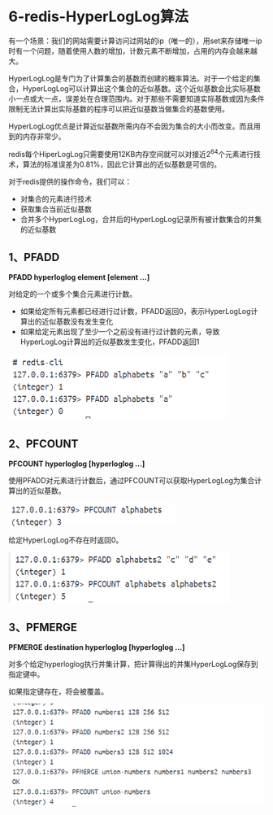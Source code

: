 # 6-redis-HyperLogLog算法
有一个场景：我们的网站需要计算访问过网站的ip（唯一的），用set来存储唯一ip时有一个问题，随着使用人数的增加，计数元素不断增加，占用的内存会越来越大。

HyperLogLog是专门为了计算集合的基数而创建的概率算法。对于一个给定的集合，HyperLogLog可以计算出这个集合的近似基数。这个近似基数会比实际基数小一点或大一点，误差处在合理范围内。对于那些不需要知道实际基数或因为条件限制无法计算出实际基数的程序可以把近似基数当做集合的基数使用。

HyperLogLog优点是计算近似基数所需内存不会因为集合的大小而改变。而且用到的内存非常少。

redis每个HiperLogLog只需要使用12KB内存空间就可以对接近$2^{64}$个元素进行技术，算法的标准误差为0.81%，因此它计算出的近似基数是可信的。

对于redis提供的操作命令，我们可以：
- 对集合的元素进行技术
- 获取集合当前近似基数
- 合并多个HyperLogLog，合并后的HyperLogLog记录所有被计数集合的并集的近似基数

## 1、PFADD
**PFADD hyperloglog element [element ...]**

对给定的一个或多个集合元素进行计数。

- 如果给定所有元素都已经进行过计数，PFADD返回0，表示HyperLogLog计算出的近似基数没有发生变化
- 如果给定元素出现了至少一个之前没有进行过计数的元素，导致HyperLogLog计算出的近似基数发生变化，PFADD返回1

![2024-10-06-08-51-48.png](./images/2024-10-06-08-51-48.png)

## 2、PFCOUNT
**PFCOUNT hyperloglog [hyperloglog ...]**

使用PFADD对元素进行计数后，通过PFCOUNT可以获取HyperLogLog为集合计算出的近似基数。

![2024-10-06-08-57-29.png](./images/2024-10-06-08-57-29.png)

给定HyperLogLog不存在时返回0。

![2024-10-06-08-59-36.png](./images/2024-10-06-08-59-36.png)

## 3、PFMERGE
**PFMERGE destination hyperloglog [hyperloglog ...]**

对多个给定hyperloglog执行并集计算，把计算得出的并集HyperLogLog保存到指定键中。

如果指定键存在，将会被覆盖。

![2024-10-06-09-06-12.png](./images/2024-10-06-09-06-12.png)


